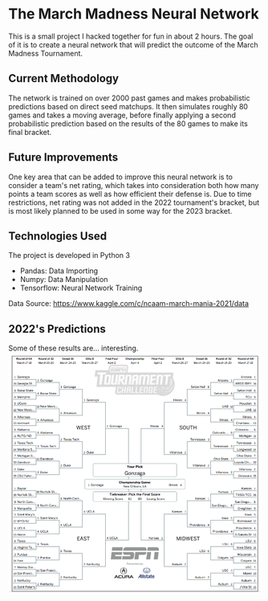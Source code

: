 # The March Madness Neural Network
This is a small project I hacked together for fun in about 2 hours. The goal of it is to create a neural network
that will predict the outcome of the March Madness Tournament.

## Current Methodology
The network is trained on over 2000 past games and makes probabilistic predictions based on direct seed matchups. It then simulates roughly 80 games and takes a moving average, before finally applying a second probabilistic prediction based on 
the results of the 80 games to make its final bracket. 

## Future Improvements
One key area that can be added to improve this neural network is to consider a team's net rating, which takes into 
consideration both how many points a team scores as well as how efficient their defense is. Due to time restrictions, 
net rating was not added in the 2022 tournament's bracket, but is most likely planned to be used in some way for the 2023 bracket. 

## Technologies Used
The project is developed in Python 3
- Pandas: Data Importing
- Numpy: Data Manipulation
- Tensorflow: Neural Network Training

Data Source: https://www.kaggle.com/c/ncaam-march-mania-2021/data

## 2022's Predictions
Some of these results are... interesting. 
![2022 March Madness Predictions](/2022.png)